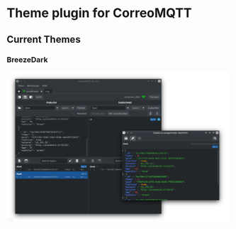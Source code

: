 # Theme plugin for CorreoMQTT

## Current Themes

### BreezeDark
![BreezeDark](screenshots/BreezeDark.png?blup=foo)
